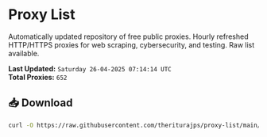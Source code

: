 # Proxy List

Automatically updated repository of free public proxies. Hourly refreshed HTTP/HTTPS proxies for web scraping, cybersecurity, and testing. Raw list available.

**Last Updated:** `Saturday 26-04-2025 07:14:14 UTC`  
**Total Proxies:** `652`

## 📥 Download
```bash
curl -O https://raw.githubusercontent.com/theriturajps/proxy-list/main/proxies.txt
